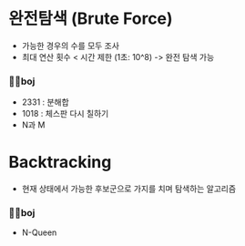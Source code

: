 # 완전탐색 (Brute Force)
- 가능한 경우의 수를 모두 조사
- 최대 연산 횟수 &lt; 시간 제한 (1초: 10^8) -> 완전 탐색 가능
### 👩‍💻boj
- 2331 : 분해합
- 1018 : 체스판 다시 칠하기
- N과 M

# Backtracking
- 현재 상태에서 가능한 후보군으로 가지를 치며 탐색하는 알고리즘
### 👩‍💻boj
- N-Queen